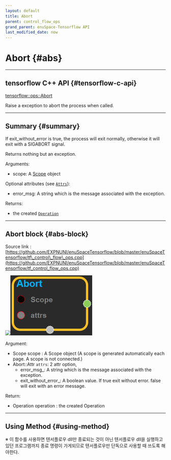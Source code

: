 ```yaml
--- 
layout: default 
title: Abort 
parent: control_flow_ops 
grand_parent: enuSpace-Tensorflow API 
last_modified_date: now 
--- 
```


# Abort {#abs}

---

## tensorflow C++ API {#tensorflow-c-api}

[tensorflow::ops::Abort](https://www.tensorflow.org/api_docs/cc/class/tensorflow/ops/abort.html)

Raise a exception to abort the process when called.

---

## Summary {#summary}

If exit\_without\_error is true, the process will exit normally, otherwise it will exit with a SIGABORT signal.

Returns nothing but an exception.

Arguments:

* scope: A [Scope](https://www.tensorflow.org/api_docs/cc/class/tensorflow/scope.html#classtensorflow_1_1_scope) object

Optional attributes \(see [`Attrs`](https://www.tensorflow.org/api_docs/cc/struct/tensorflow/ops/abort/attrs.html#structtensorflow_1_1ops_1_1_abort_1_1_attrs)\):

* error\_msg: A string which is the message associated with the exception.

Returns:

* the created [`Operation`](https://www.tensorflow.org/api_docs/cc/class/tensorflow/operation.html#classtensorflow_1_1_operation)

---

## Abort block {#abs-block}

Source link :[https://github.com/EXPNUNI/enuSpaceTensorflow/blob/master/enuSpaceTensorflow/tf\_control\_flow\_ops.cpp](https://github.com/EXPNUNI/enuSpaceTensorflow/blob/master/enuSpaceTensorflow/tf_control_flow_ops.cpp)

![](../assets/tf_control_flow_ops/abort1.png)![](../assets/control_flow_ops/abort1.png)

Argument:

* Scope scope : A Scope object \(A scope is generated automatically each page. A scope is not connected.\)
* Abort::Attr `attrs`: 2 attr option, 
  * error\_msg\_: A string which is the message associated with the exception.
  * exit\_without\_error\_: A boolean value. If true  exit without error. false will exit with an error message.

Return:

* Operation operation : the created Operation

---

## Using Method {#using-method}

※ 이 함수를 사용하면 텐서플로우 dll만 종료되는 것이 아닌 텐서플로우 dll을 실행하고 있던 프로그램까지 종료 명령이 가게되므로 텐서플로우만 단독으로 사용할 때 쓰도록 해야한다.

